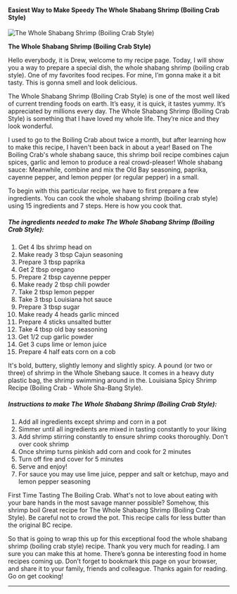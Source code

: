             

#### Easiest Way to Make Speedy The Whole Shabang Shrimp (Boiling Crab Style)

![The Whole Shabang Shrimp (Boiling Crab Style)](https://img-global.cpcdn.com/recipes/8b1afb121ac24d8a/751x532cq70/the-whole-shabang-shrimp-boiling-crab-style-recipe-main-photo.jpg)

**The Whole Shabang Shrimp (Boiling Crab Style)**

Hello everybody, it is Drew, welcome to my recipe page. Today, I will show you a way to prepare a special dish, the whole shabang shrimp (boiling crab style). One of my favorites food recipes. For mine, I’m gonna make it a bit tasty. This is gonna smell and look delicious.

The Whole Shabang Shrimp (Boiling Crab Style) is one of the most well liked of current trending foods on earth. It’s easy, it is quick, it tastes yummy. It’s appreciated by millions every day. The Whole Shabang Shrimp (Boiling Crab Style) is something that I have loved my whole life. They’re nice and they look wonderful.

I used to go to the Boiling Crab about twice a month, but after learning how to make this recipe, I haven't been back in about a year! Based on The Boiling Crab's whole shabang sauce, this shrimp boil recipe combines cajun spices, garlic and lemon to produce a real crowd-pleaser! Whole shabang sauce: Meanwhile, combine and mix the Old Bay seasoning, paprika, cayenne pepper, and lemon pepper (or regular pepper) in a small.

To begin with this particular recipe, we have to first prepare a few ingredients. You can cook the whole shabang shrimp (boiling crab style) using 15 ingredients and 7 steps. Here is how you cook that.

##### The ingredients needed to make The Whole Shabang Shrimp (Boiling Crab Style):

1.  Get 4 lbs shrimp head on
2.  Make ready 3 tbsp Cajun seasoning
3.  Prepare 3 tbsp paprika
4.  Get 2 tbsp oregano
5.  Prepare 2 tbsp cayenne pepper
6.  Make ready 2 tbsp chili powder
7.  Take 2 tbsp lemon pepper
8.  Take 3 tbsp Louisiana hot sauce
9.  Prepare 3 tbsp sugar
10.  Make ready 4 heads garlic minced
11.  Prepare 4 sticks unsalted butter
12.  Take 4 tbsp old bay seasoning
13.  Get 1/2 cup garlic powder
14.  Get 3 cups lime or lemon juice
15.  Prepare 4 half eats corn on a cob

It's bold, buttery, slightly lemony and slightly spicy. A pound (or two or three) of shrimp in the Whole Shebang sauce. It comes in a heavy duty plastic bag, the shrimp swimming around in the. Louisiana Spicy Shrimp Recipe (Boiling Crab - Whole Sha-Bang Style).

##### Instructions to make The Whole Shabang Shrimp (Boiling Crab Style):

1.  Add all ingredients except shrimp and corn in a pot
2.  Simmer until all ingredients are mixed in tasting constantly to your liking
3.  Add shrimp stirring constantly to ensure shrimp cooks thoroughly. Don't over cook shrimp
4.  Once shrimp turns pinkish add corn and cook for 2 minutes
5.  Turn off fire and cover for 5 minutes
6.  Serve and enjoy!
7.  For sauce you may use lime juice, pepper and salt or ketchup, mayo and lemon pepper seasoning

First Time Tasting The Boiling Crab. What's not to love about eating with your bare hands in the most savage manner possible? Somehow, this shrimp boil Great recipe for The Whole Shabang Shrimp (Boiling Crab Style). Be careful not to crowd the pot. This recipe calls for less butter than the original BC recipe.

So that is going to wrap this up for this exceptional food the whole shabang shrimp (boiling crab style) recipe. Thank you very much for reading. I am sure you can make this at home. There’s gonna be interesting food in home recipes coming up. Don’t forget to bookmark this page on your browser, and share it to your family, friends and colleague. Thanks again for reading. Go on get cooking!

* * *